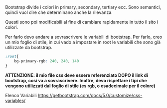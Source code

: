 Bootstrap divide i colori in primary, secondary, tertiary ecc.
Sono semantici, quindi vuol dire che determinano anche la rilevanza.

Questi sono poi modificabili al fine di cambiare rapidamente in tutto il sito i colori.

Per farlo devo andare a sovrascrivere le variabili di bootstrap. Per farlo, creo un mio foglio di stile, in cui vado a impostare in root le variabili che sono già utilizzate da bootstrap.

```css
:root{
	bg-primary-rgb: 240, 240, 140
}
```

**ATTENZIONE: il mio file css deve essere referenziato DOPO il link di bootstrap, così va a sovrascrivere. Inoltre, devo rispettare i tipi che vengono utilizzati dal foglio di stile (es rgb, o esadecimale per il colore)**

Elenco Variabili
https://getbootstrap.com/docs/5.0/customize/css-variables/

